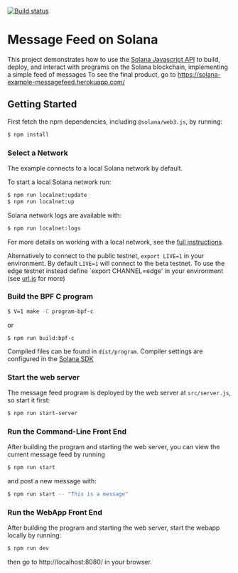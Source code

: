 [![Build status][travis-image]][travis-url]

[travis-image]: https://api.travis-ci.org/solana-labs/example-messagefeed.svg?branch=master
[travis-url]: https://travis-ci.org/solana-labs/example-messagefeed

# Message Feed on Solana

This project demonstrates how to use the [Solana Javascript API](https://github.com/solana-labs/solana-web3.js)
to build, deploy, and interact with programs on the Solana blockchain, implementing a simple feed of messages
To see the final product, go to https://solana-example-messagefeed.herokuapp.com/

## Getting Started

First fetch the npm dependencies, including `@solana/web3.js`, by running:
```sh
$ npm install
```

### Select a Network
The example connects to a local Solana network by default.

To start a local Solana network run:
```bash
$ npm run localnet:update
$ npm run localnet:up
```

Solana network logs are available with:
```bash
$ npm run localnet:logs
```

For more details on working with a local network, see the [full instructions](https://github.com/solana-labs/solana-web3.js#local-network).

Alternatively to connect to the public testnet, `export LIVE=1` in your
environment.  By default `LIVE=1` will connect to the
beta testnet.  To use the edge testnet instead define `export CHANNEL=edge' in
your environment (see [url.js](https://github.com/solana-labs/solana-example-message-feed/tree/master/urj.js) for more)


### Build the BPF C program
```sh
$ V=1 make -C program-bpf-c
```
or
```
$ npm run build:bpf-c
```

Compiled files can be found in `dist/program`. Compiler settings are configured in the [Solana SDK](https://github.com/solana-labs/solana/tree/master/sdk/bpf/bpf.mk)

### Start the web server
The message feed program is deployed by the web server at `src/server.js`, so
start it first:
```sh
$ npm run start-server
```


### Run the Command-Line Front End
After building the program and starting the web server, you can view the current
message feed by running

```sh
$ npm run start
```

and post a new message with:
```sh
$ npm run start -- "This is a message"
```

### Run the WebApp Front End
After building the program and starting the web server, start the webapp
locally by running:
```sh
$ npm run dev
```
then go to http://localhost:8080/ in your browser.
